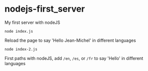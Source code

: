 # nodejs-first_server

My first server with nodeJS

```
node index.js
```

Reload the page to say 'Hello Jean-Michel' in different languages

```
node index-2.js
```

First paths with nodeJS, add `/en`, `/es`, or `/fr` to say 'Hello' in different languages
